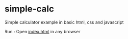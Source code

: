 # simple-calc
Simple calculator example in basic html, css and javascript

Run :
Open [index.html](index.html) in any browser